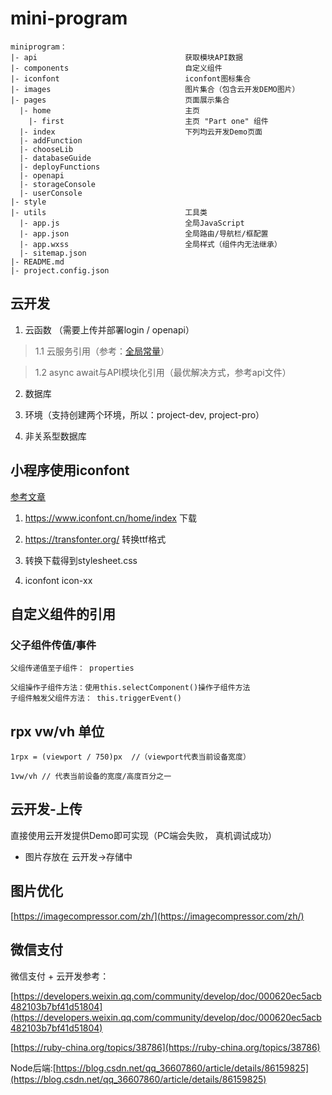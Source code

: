 # mini-program

```
miniprogram：
|- api                                 获取模块API数据
|- components                          自定义组件
|- iconfont                            iconfont图标集合
|- images                              图片集合（包含云开发DEMO图片）
|- pages                               页面展示集合
  |- home                              主页
    |- first                           主页 "Part one" 组件
  |- index                             下列均云开发Demo页面
  |- addFunction                       
  |- chooseLib
  |- databaseGuide
  |- deployFunctions
  |- openapi
  |- storageConsole
  |- userConsole
|- style   
|- utils                               工具类
  |- app.js                            全局JavaScript
  |- app.json                          全局路由/导航栏/框配置
  |- app.wxss                          全局样式（组件内无法继承）
  |- sitemap.json
|- README.md                         
|- project.config.json               
```

## 云开发

1. 云函数 （需要上传并部署login / openapi）

>  1.1 云服务引用（参考：[全局常量](https://www.jianshu.com/p/e3de2c605506)）

>  1.2 async await与API模块化引用（最优解决方式，参考api文件）

2. 数据库

3. 环境（支持创建两个环境，所以：project-dev, project-pro）

4. 非关系型数据库
   

## 小程序使用iconfont

[参考文章](https://www.jianshu.com/p/0d631d3b1983)

1. https://www.iconfont.cn/home/index 下载

2. https://transfonter.org/ 转换ttf格式

3. 转换下载得到stylesheet.css

4. iconfont icon-xx

## 自定义组件的引用

### 父子组件传值/事件

```
父组传递值至子组件： properties

父组操作子组件方法：使用this.selectComponent()操作子组件方法
子组件触发父组件方法： this.triggerEvent()
```

## rpx vw/vh 单位

`1rpx = (viewport / 750)px  //（viewport代表当前设备宽度）`

`1vw/vh // 代表当前设备的宽度/高度百分之一`

## 云开发-上传

直接使用云开发提供Demo即可实现（PC端会失败， 真机调试成功）

* 图片存放在 云开发->存储中

## 图片优化

[https://imagecompressor.com/zh/](https://imagecompressor.com/zh/)

## 微信支付

微信支付 + 云开发参考： 

[https://developers.weixin.qq.com/community/develop/doc/000620ec5acb482103b7bf41d51804](https://developers.weixin.qq.com/community/develop/doc/000620ec5acb482103b7bf41d51804)

[https://ruby-china.org/topics/38786](https://ruby-china.org/topics/38786) 

Node后端:[https://blog.csdn.net/qq_36607860/article/details/86159825](https://blog.csdn.net/qq_36607860/article/details/86159825)

